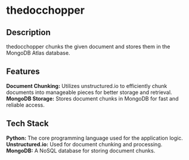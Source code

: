# thedocchopper

## Description
thedocchopper chunks the given document and stores them in the MongoDB Atlas database.

## Features
**Document Chunking:** Utilizes unstructured.io to efficiently chunk documents into manageable pieces for better storage and retrieval.   
**MongoDB Storage:** Stores document chunks in MongoDB for fast and reliable access.   

## Tech Stack
**Python:** The core programming language used for the application logic.   
**Unstructured.io:** Used for document chunking and processing.   
**MongoDB:** A NoSQL database for storing document chunks.   
